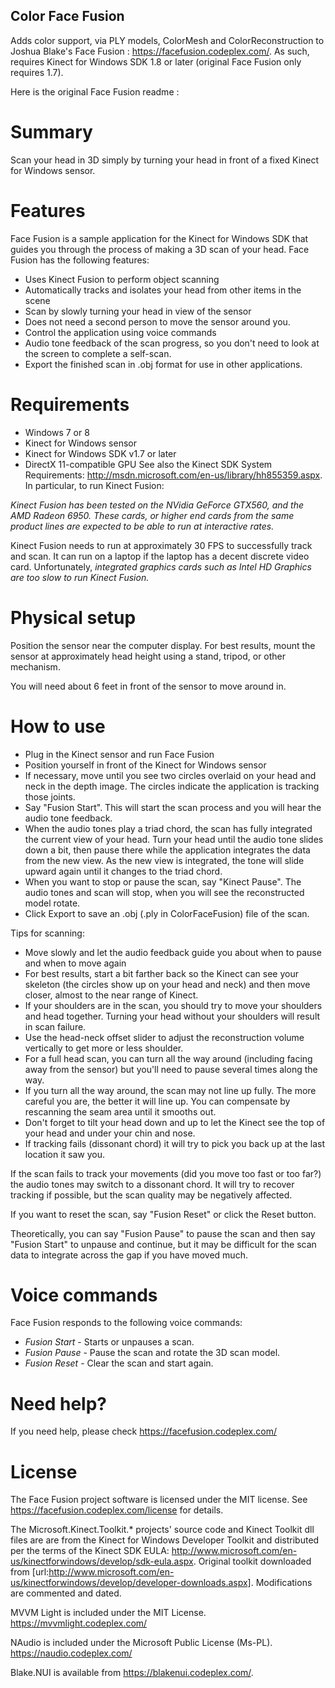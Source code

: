 ## Color Face Fusion

Adds color support, via PLY models, ColorMesh and ColorReconstruction to Joshua Blake's Face Fusion : https://facefusion.codeplex.com/. As such, requires Kinect for Windows SDK 1.8 or later (original Face Fusion only requires 1.7).

Here is the original Face Fusion readme :

# Summary
Scan your head in 3D simply by turning your head in front of a fixed Kinect for Windows sensor.

# Features
Face Fusion is a sample application for the Kinect for Windows SDK that guides you through the process of making a 3D scan of your head. Face Fusion has the following features:

* Uses Kinect Fusion to perform object scanning 
* Automatically tracks and isolates your head from other items in the scene
* Scan by slowly turning your head in view of the sensor
* Does not need a second person to move the sensor around you. 
* Control the application using voice commands
* Audio tone feedback of the scan progress, so you don't need to look at the screen to complete a self-scan.
* Export the finished scan in .obj format for use in other applications.

# Requirements
* Windows 7 or 8
* Kinect for Windows sensor
* Kinect for Windows SDK v1.7 or later
* DirectX 11-compatible GPU
See also the Kinect SDK System Requirements: http://msdn.microsoft.com/en-us/library/hh855359.aspx. In particular, to run Kinect Fusion:

_Kinect Fusion has been tested on the NVidia GeForce GTX560, and the AMD Radeon 6950. These cards, or higher end cards from the same product lines are expected to be able to run at interactive rates._

Kinect Fusion needs to run at approximately 30 FPS to successfully track and scan. It can run on a laptop if the laptop has a decent discrete video card. Unfortunately, *integrated graphics cards such as Intel HD Graphics are too slow to run Kinect Fusion.* 

# Physical setup

Position the sensor near the computer display. For best results, mount the sensor at approximately head height using a stand, tripod, or other mechanism. 

You will need about 6 feet in front of the sensor to move around in.

# How to use

* Plug in the Kinect sensor and run Face Fusion
* Position yourself in front of the Kinect for Windows sensor
* If necessary, move until you see two circles overlaid on your head and neck in the depth image. The circles indicate the application is tracking those joints.
* Say "Fusion Start". This will start the scan process and you will hear the audio tone feedback.
* When the audio tones play a triad chord, the scan has fully integrated the current view of your head. Turn your head until the audio tone slides down a bit, then pause there while the application integrates the data from the new view. As the new view is integrated, the tone will slide upward again until it changes to the triad chord.
* When you want to stop or pause the scan, say "Kinect Pause". The audio tones and scan will stop, when you will see the reconstructed model rotate.
* Click Export to save an .obj (.ply in ColorFaceFusion) file of the scan. 

Tips for scanning:
* Move slowly and let the audio feedback guide you about when to pause and when to move again
* For best results, start a bit farther back so the Kinect can see your skeleton (the circles show up on your head and neck) and then move closer, almost to the near range of Kinect.
* If your shoulders are in the scan, you should try to move your shoulders and head together. Turning your head without your shoulders will result in scan failure.
* Use the head-neck offset slider to adjust the reconstruction volume vertically to get more or less shoulder. 
* For a full head scan, you can turn all the way around (including facing away from the sensor) but you'll need to pause several times along the way.
* If you turn all the way around, the scan may not line up fully. The more careful you are, the better it will line up. You can compensate by rescanning the seam area until it smooths out.
* Don't forget to tilt your head down and up to let the Kinect see the top of your head and under your chin and nose.
* If tracking fails (dissonant chord) it will try to pick you back up at the last location it saw you.

If the scan fails to track your movements (did you move too fast or too far?) the audio tones may switch to a dissonant chord. It will try to recover tracking if possible, but the scan quality may be negatively affected.

If you want to reset the scan, say "Fusion Reset" or click the Reset button.

Theoretically, you can say "Fusion Pause" to pause the scan and then say "Fusion Start" to unpause and continue, but it may be difficult for the scan data to integrate across the gap if you have moved much. 

# Voice commands

Face Fusion responds to the following voice commands:

* *Fusion Start* - Starts or unpauses a scan.
* *Fusion Pause* - Pause the scan and rotate the 3D scan model.
* *Fusion Reset* - Clear the scan and start again.

# Need help?

If you need help, please check https://facefusion.codeplex.com/

# License

The Face Fusion project software is licensed under the MIT license. See https://facefusion.codeplex.com/license for details.

The Microsoft.Kinect.Toolkit.* projects' source code and Kinect Toolkit dll files are are from the Kinect for Windows Developer Toolkit and distributed per the terms of the Kinect SDK EULA: http://www.microsoft.com/en-us/kinectforwindows/develop/sdk-eula.aspx. Original toolkit downloaded from [url:http://www.microsoft.com/en-us/kinectforwindows/develop/developer-downloads.aspx]. Modifications are commented and dated.

MVVM Light is included under the MIT License. https://mvvmlight.codeplex.com/

NAudio is included under the Microsoft Public License (Ms-PL). https://naudio.codeplex.com/

Blake.NUI is available from https://blakenui.codeplex.com/.
